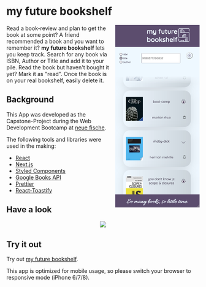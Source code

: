 
# my future bookshelf

<img align="right" src="./public/doro_vernier_screenshot_mfb.png" alt="" width="220" style="margin-left:16px;"/>

Read a book-review and plan to get the book at some point? A friend recommended a book and you want to remember it? **my future bookshelf** lets you keep track. Search for any book via ISBN, Author or Title and add it to your pile. Read the book but haven't bought it yet? Mark it as "read". Once the book is on your real bookshelf, easily delete it. 


## Background
This App was developed as the Capstone-Project during the Web Development Bootcamp at [neue fische](https://www.neuefische.de). 

The following tools and libraries were used in the making: 

* [React](https://reactjs.org/)
* [Next.js](https://nextjs.org/)
* [Styled Components](https://styled-components.com/)
* [Google Books API](https://developers.google.com/books)
* [Prettier](https://prettier.io/)
* [React-Toastify](https://www.npmjs.com/package/react-toastify)
## Have a look

<div align="center">
  <img src="./public/doro_vernier_my_future_bookshelf.gif"
     height="410px"/>
</div>

## Try it out
Try out [my future bookshelf](https://my-future-bookshelf.vercel.app/). 

This app is optimized for mobile usage, so please switch your browser to responsive mode (iPhone 6/7/8).
